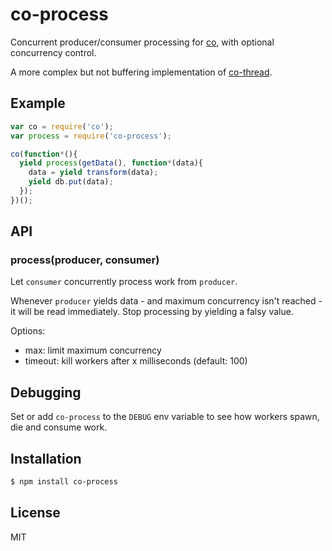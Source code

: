 
# co-process

  Concurrent producer/consumer processing for [co](https://github.com/visionmedia/co), with optional concurrency control.

  A more complex but not buffering implementation of [co-thread](https://github.com/visionmedia/co-thread).

## Example

```js
var co = require('co');
var process = require('co-process');

co(function*(){
  yield process(getData(), function*(data){
    data = yield transform(data);
    yield db.put(data);
  });
})();
```

## API

### process(producer, consumer)

  Let `consumer` concurrently process work from `producer`.

  Whenever `producer` yields data - and maximum concurrency isn't reached - it will be read immediately. Stop processing by yielding a falsy value.

  Options:
  
  - max: limit maximum concurrency
  - timeout: kill workers after x milliseconds (default: 100)

## Debugging

  Set or add `co-process` to the `DEBUG` env variable to see how workers spawn, die and consume work.

## Installation

```bash
$ npm install co-process
```

## License

  MIT